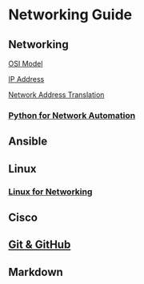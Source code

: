 # Networking Guide

## Networking

[OSI Model](https://github.com/sydasif/networking-stuff/blob/master/networking/OSI_MODEL/osi_model.md)

[IP Address](https://github.com/sydasif/networking-stuff/blob/master/networking/IP_ADDR/ip_mac_addr.md)

[Network Address Translation](https://github.com/sydasif/networking-stuff/blob/master/networking/NAT/nat.md)

### [Python for Network Automation](https://github.com/sydasif/network-automation)

## Ansible

## Linux

### [Linux for Networking](https://github.com/sydasif/linux-lab)

## Cisco

## [Git & GitHub](https://github.com/sydasif/git_course)

## Markdown
